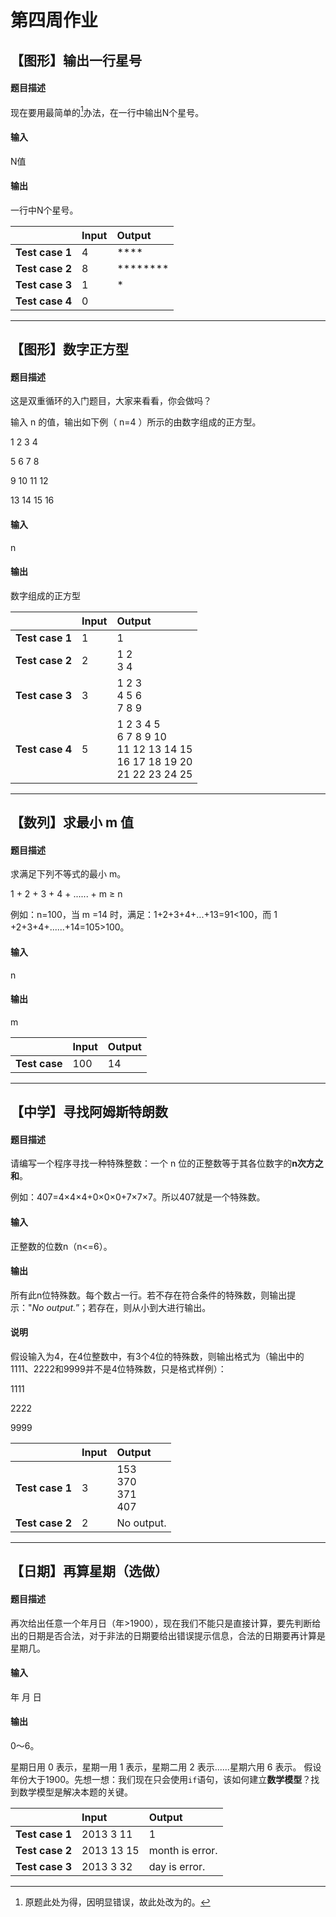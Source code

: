 # 第四周作业
## 【图形】输出一行星号
#### 题目描述
现在要用最简单的[^1]办法，在一行中输出N个星号。

[^1]:原题此处为得，因明显错误，故此处改为的。

#### 输入
N值

#### 输出
一行中N个星号。

| |Input|Output|
|---|:---|:---|
|**Test case 1**|4|****|
|**Test case 2**|8|********|
|**Test case 3**|1|*|
|**Test case 4**|0||

---

## 【图形】数字正方型
#### 题目描述
这是双重循环的入门题目，大家来看看，你会做吗？

输入 n 的值，输出如下例（ n=4 ）所示的由数字组成的正方型。

  1  2  3  4

  5  6  7  8

  9 10 11 12

 13 14 15 16


#### 输入
n

#### 输出
数字组成的正方型

| |Input|Output|
|---|:---|:---|
|**Test case 1**|1|  1|
|**Test case 2**|2|  1  2<br>  3  4|
|**Test case 3**|3|  1  2  3<br>  4  5  6<br>  7  8  9|
|**Test case 4**|5|  1  2  3  4  5<br>  6  7  8  9 10<br> 11 12 13 14 15<br> 16 17 18 19 20<br> 21 22 23 24 25|

---

## 【数列】求最小 m 值
#### 题目描述
求满足下列不等式的最小 m。

1 + 2 + 3 + 4 + ...... + m ≥ n

例如：n=100，当 m =14 时，满足：1+2+3+4+...+13=91<100，而 1
+2+3+4+......+14=105>100。

#### 输入
n

#### 输出
m

| |Input|Output|
|---|:---|:---|
|**Test case**|100|14|

---
## 【中学】寻找阿姆斯特朗数
#### 题目描述
请编写一个程序寻找一种特殊整数：一个 n 位的正整数等于其各位数字的**n次方之和**。

例如：407=4×4×4+0×0×0+7×7×7。所以407就是一个特殊数。

#### 输入
正整数的位数n（n<=6）。

#### 输出
所有此n位特殊数。每个数占一行。若不存在符合条件的特殊数，则输出提示："*No output.*”；若存在，则从小到大进行输出。

#### 说明
假设输入为4，在4位整数中，有3个4位的特殊数，则输出格式为（输出中的1111、2222和9999并不是4位特殊数，只是格式样例）：

1111

2222

9999

| |Input|Output|
|---|:---|:---|
|**Test case 1**|3|153<br>370<br>371<br>407|
|**Test case 2**|2|No output.|

---
## 【日期】再算星期（选做）
#### 题目描述
再次给出任意一个年月日（年>1900），现在我们不能只是直接计算，要先判断给出的日期是否合法，对于非法的日期要给出错误提示信息，合法的日期要再计算是星期几。

#### 输入
年 月 日

#### 输出
0～6。

星期日用 0 表示，星期一用 1 表示，星期二用 2 表示......星期六用 6 表示。
假设年份大于1900。先想一想：我们现在只会使用`if`语句，该如何建立**数学模型**？找到数学模型是解决本题的关键。

| |Input|Output|
|---|:---|:---|
|**Test case 1**|2013 3 11|1|
|**Test case 2**|2013 13 15|month is error.|
|**Test case 3**|2013 3 32|day is error.|
